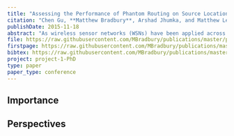 ```yaml
---
title: "Assessing the Performance of Phantom Routing on Source Location Privacy in Wireless Sensor Networks"
citation: "Chen Gu, **Matthew Bradbury**, Arshad Jhumka, and Matthew Leeke. Assessing the Performance of Phantom Routing on Source Location Privacy in Wireless Sensor Networks. In *21st IEEE Pacific Rim International Symposium on Dependable Computing (PRDC)*, 99–108. November 2015. [doi:10.1109/PRDC.2015.9](https://doi.org/10.1109/PRDC.2015.9)."
publishDate: 2015-11-18
abstract: "As wireless sensor networks (WSNs) have been applied across a spectrum of application domains, the problem of source location privacy (SLP) has emerged as a significant issue, particularly in safety-critical situations. In seminal work on SLP, phantom routing was proposed as an approach to addressing the issue. However, results presented in support of phantom routing have not included considerations for practical network configurations, omitting simulations and analyses with larger network sizes. This paper addresses this shortcoming by conducting an in-depth investigation of phantom routing under various network configurations. The results presented demonstrate that previous work in phantom routing does not generalise well to different network configurations. Specifically, under certain configurations, it is shown that the afforded SLP is reduced by a factor of up to 75."
file: https://raw.githubusercontent.com/MBradbury/publications/master/papers/PRDC2015.pdf
firstpage: https://raw.githubusercontent.com/MBradbury/publications/master/firstpages/PRDC2015.svg
bibtex: https://raw.githubusercontent.com/MBradbury/publications/master/bibtex/Gu_2015_AssessingPerformancePhantom.bib
project: project-1-PhD
type: paper
paper_type: conference
---
```


<!-- readmore -->

## Importance

## Perspectives


